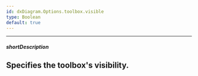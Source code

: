 ```yaml
---
id: dxDiagram.Options.toolbox.visible
type: Boolean
default: true
---
```

---
##### shortDescription
Specifies the toolbox's visibility.
---
